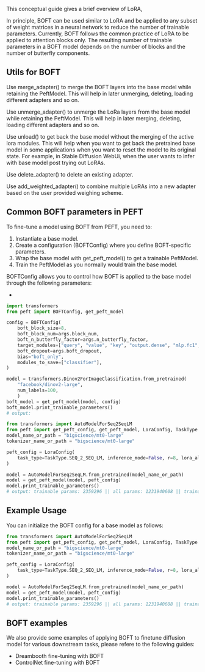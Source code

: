 This conceptual guide gives a brief overview of LoRA, 


In principle, BOFT can be used similar to LoRA and be applied to any subset of weight matrices in a neural network to reduce the number of trainable parameters. Currently, BOFT follows the common practice of LoRA to be applied to attention blocks only. The resulting number of trainable parameters in a BOFT model depends on the number of blocks and the number of butterfly components.

## Utils for BOFT
Use merge_adapter() to merge the BOFT layers into the base model while retaining the PeftModel. This will help in later unmerging, deleting, loading different adapters and so on.

Use unmerge_adapter() to unmerge the LoRa layers from the base model while retaining the PeftModel. This will help in later merging, deleting, loading different adapters and so on.

Use unload() to get back the base model without the merging of the active lora modules. This will help when you want to get back the pretrained base model in some applications when you want to reset the model to its original state. For example, in Stable Diffusion WebUi, when the user wants to infer with base model post trying out LoRAs.

Use delete_adapter() to delete an existing adapter.

Use add_weighted_adapter() to combine multiple LoRAs into a new adapter based on the user provided weighing scheme.

## Common BOFT parameters in PEFT

To fine-tune a model using BOFT from PEFT, you need to:

1. Instantiate a base model.
2. Create a configuration (BOFTConfig) where you define BOFT-specific parameters.
3. Wrap the base model with get_peft_model() to get a trainable PeftModel.
4. Train the PeftModel as you normally would train the base model.

BOFTConfig allows you to control how BOFT is applied to the base model through the following parameters:

* 

```python
import transformers
from peft import BOFTConfig, get_peft_model

config = BOFTConfig(
    boft_block_size=8,
    boft_block_num=args.block_num,
    boft_n_butterfly_factor=args.n_butterfly_factor,
    target_modules=["query", "value", "key", "output.dense", "mlp.fc1", "mlp.fc2"],
    boft_dropout=args.boft_dropout,
    bias="boft_only",
    modules_to_save=["classifier"],
)

model = transformers.Dinov2ForImageClassification.from_pretrained(
    "facebook/dinov2-large",
    num_labels=100,
    )
boft_model = get_peft_model(model, config)
boft_model.print_trainable_parameters()
# output: 

from transformers import AutoModelForSeq2SeqLM
from peft import get_peft_config, get_peft_model, LoraConfig, TaskType
model_name_or_path = "bigscience/mt0-large"
tokenizer_name_or_path = "bigscience/mt0-large"

peft_config = LoraConfig(
    task_type=TaskType.SEQ_2_SEQ_LM, inference_mode=False, r=8, lora_alpha=32, lora_dropout=0.1
)

model = AutoModelForSeq2SeqLM.from_pretrained(model_name_or_path)
model = get_peft_model(model, peft_config)
model.print_trainable_parameters()
# output: trainable params: 2359296 || all params: 1231940608 || trainable%: 0.19151053100118282
```

## Example Usage
You can initialize the BOFT config for a base model as follows:
```python
from transformers import AutoModelForSeq2SeqLM
from peft import get_peft_config, get_peft_model, LoraConfig, TaskType
model_name_or_path = "bigscience/mt0-large"
tokenizer_name_or_path = "bigscience/mt0-large"

peft_config = LoraConfig(
    task_type=TaskType.SEQ_2_SEQ_LM, inference_mode=False, r=8, lora_alpha=32, lora_dropout=0.1
)

model = AutoModelForSeq2SeqLM.from_pretrained(model_name_or_path)
model = get_peft_model(model, peft_config)
model.print_trainable_parameters()
# output: trainable params: 2359296 || all params: 1231940608 || trainable%: 0.19151053100118282
```

## BOFT examples

We also provide some examples of applying BOFT to finetune diffusion model for various downstream tasks, please refere to the following guides:

* Dreambooth fine-tuning with BOFT
* ControlNet fine-tuning with BOFT

